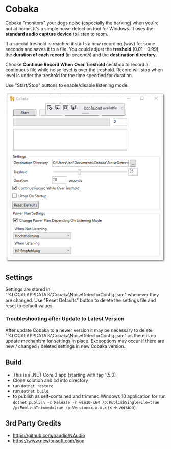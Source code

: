 # Cobaka

Cobaka "monitors" your dogs noise (especially the barking) when you're not at home. It's a simple noise detection tool for Windows. It uses the **standard audio capture device** to listen to room.

If a special treshold is reached it starts a new recording (wav) for some seconds and saves it to a file. You could adjust the **treshold** (0.01 - 0.99), the **duration of each record** (in seconds) and the **destination directory**.

Choose **Continue Record When Over Treshold** ceckbox to record a continuous file while noise level is over the treshold. Record will stop when level is under the treshold for the time specified for duration.

Use "Start/Stop" buttons to enable/disable listening mode.

![AppWindow](https://github.com/viper3400/Cobaka/blob/master/CobakaMainWindow.png)

## Settings

Settings are stored in "%LOCALAPPDATA%\Cobaka\NoiseDetectorConfig.json" whenever they are changed. Use "Reset Defaults" button to delete the settings file and reset to default values.

### Troubleshooting after Update to Latest Version

After update Cobaka to a newer version it may be necessary to delete "%LOCALAPPDATA%\Cobaka\NoiseDetectorConfig.json" as there is no update mechanism for settings in place. Exceoptions may occur if there are new / changed / deleted settings in new Cobaka version.

## Build
* This is a .NET Core 3 app (starting with tag 1.5.0)
* Clone solution and cd into directory
* run ```dotnet restore```
* run ```dotnet build```
* to publish as self-contained and trimmed Windows 10 application for run ```dotnet publish -c Release -r win10-x64 /p:PublishSingleFile=true /p:PublishTrimmed=true /p:Version=x.x.x.x``` (x => version)

## 3rd Party Credits
* https://github.com/naudio/NAudio
* https://www.newtonsoft.com/json
